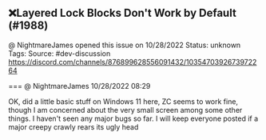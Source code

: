 ## ❌Layered Lock Blocks Don't Work by Default (#1988)
@ NightmareJames opened this issue on 10/28/2022
Status: unknown
Tags: 
Source: #dev-discussion https://discord.com/channels/876899628556091432/1035470392673972264


=== @ NightmareJames 10/28/2022 08:29

OK, did a little basic stuff on Windows 11 here, ZC seems to work fine, though I am concerned about the very small screen among some other things.  I haven't seen any major bugs so far.  I will keep everyone posted if a major creepy crawly rears its ugly head
